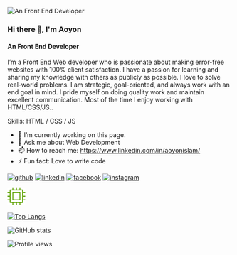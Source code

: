![An Front End Developer](https://arturssmirnovs.github.io//images/banner.png)

### Hi there 👋, I'm Aoyon
#### An Front End Developer


I’m a Front End Web developer who is passionate about making error-free websites with 100% client satisfaction. I have a passion for learning and sharing my knowledge with others as publicly as possible. I love to solve real-world problems. I am strategic, goal-oriented, and always work with an end goal in mind. I pride myself on doing quality work and maintain excellent communication. Most of the time I enjoy working with HTML/CSS/JS..

Skills: HTML / CSS / JS

- 🔭 I’m currently working on this page. 
- 💬 Ask me about Web Development 
- 📫 How to reach me: https://www.linkedin.com/in/aoyonislam/ 
- ⚡ Fun fact: Love to write code 


[<img src='https://cdn.jsdelivr.net/npm/simple-icons@3.0.1/icons/github.svg' alt='github' height='40'>](https://github.com/AoyonDev)  [<img src='https://cdn.jsdelivr.net/npm/simple-icons@3.0.1/icons/linkedin.svg' alt='linkedin' height='40'>](https://www.linkedin.com/in/aoyonislam/)  [<img src='https://cdn.jsdelivr.net/npm/simple-icons@3.0.1/icons/facebook.svg' alt='facebook' height='40'>](https://www.facebook.com/niloyahmedyt)  [<img src='https://cdn.jsdelivr.net/npm/simple-icons@3.0.1/icons/instagram.svg' alt='instagram' height='40'>](https://www.instagram.com/coderaoyon/)  

<a href='https://docs.github.com/en/developers'><img src='https://raw.githubusercontent.com/acervenky/animated-github-badges/master/assets/devbadge.gif' width='40' height='40'></a> 

[![Top Langs](https://github-readme-stats.vercel.app/api/top-langs/?username=AoyonDev)](https://github.com/anuraghazra/github-readme-stats)

![GitHub stats](https://github-readme-stats.vercel.app/api?username=AoyonDev&show_icons=true)  

![Profile views](https://gpvc.arturio.dev/AoyonDev)  
